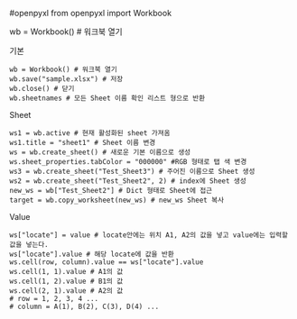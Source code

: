 #openpyxl
from openpyxl import Workbook

wb = Workbook() # 워크북 열기

기본

    wb = Workbook() # 워크북 열기
    wb.save("sample.xlsx") # 저장
    wb.close() # 닫기    
    wb.sheetnames # 모든 Sheet 이름 확인 리스트 형으로 반환
    
Sheet

    ws1 = wb.active # 현재 활성화된 sheet 가져옴
    ws1.title = "sheet1" # Sheet 이름 변경
    ws = wb.create_sheet() # 새로운 기본 이름으로 생성
    ws.sheet_properties.tabColor = "000000" #RGB 형태로 탭 색 변경
    ws3 = wb.create_sheet("Test_Sheet3") # 주어진 이름으로 Sheet 생성
    ws2 = wb.create_sheet("Test_Sheet2", 2) # index에 Sheet 생성
    new_ws = wb["Test_Sheet2"] # Dict 형태로 Sheet에 접근
    target = wb.copy_worksheet(new_ws) # new_ws Sheet 복사
    
Value

    ws["locate"] = value # locate안에는 위치 A1, A2의 값을 넣고 value에는 입력할 값을 넣는다.
    ws["locate"].value # 해당 locate에 값을 반환
    ws.cell(row, column).value == ws["locate"].value
    ws.cell(1, 1).value # A1의 값
    ws.cell(1, 2).value # B1의 값
    ws.cell(2, 1).value # A2의 값
    # row = 1, 2, 3, 4 ...
    # column = A(1), B(2), C(3), D(4) ...
